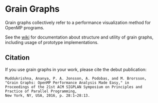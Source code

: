 # Grain Graphs

Grain graphs collectively refer to a performance visualization method for OpenMP programs.

See the [wiki](https://github.com/anamud/grain-graphs/wiki) for documentation about structure and utility of grain graphs, including usage of prototype implementations.

## Citation

If you use grain graphs in your work, please cite the debut publication:

    Muddukrishna, Ananya, P. A. Jonsson, A. Podobas, and M. Brorsson,
    "Grain Graphs: OpenMP Performance Analysis Made Easy," in
    Proceedings of the 21st ACM SIGPLAN Symposium on Principles and Practice of Parallel Programming,
    New York, NY, USA, 2016, p. 28:1–28:13.
